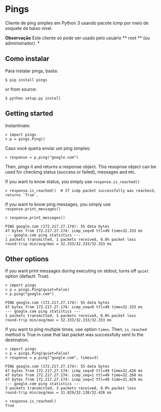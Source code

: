 # Pings

Cliente de ping simples em Python 3 usando pacote icmp por meio de soquete de baixo nível.

**Observação**
Este cliente só pode ser usado pelo usuário ** root ** (ou administrador). *

## Como instalar

Para instalar pings, basta:

```
$ pip install pings
```

or from source:

```
$ python setup.py install
```

## Getting started

Instantinate:

```
> import pings
> p = pings.Ping()
```

Caso você queira enviar um ping simples:

```
> response = p.ping("google.com")
```

Then, pings it and returns a response object.
This resopnse object can be used for checking status (success or failed), messages and etc.

If you want to know status, you simply use `response.is_reached()`

```
> response.is_reached()  # If icmp packet successfully was reachecd, returns `True`.
```

If you want to know ping messages, you simply use `response.print_messages()`

```
> response.print_messages()

PING google.com (172.217.27.174): 55 data bytes
47 bytes from 172.217.27.174: icmp_seq=0 ttl=49 time=32.333 ms
--- google.com ping statistics ---
1 packets transmitted, 1 packets received, 0.0% packet loss
round-trip min/avg/max = 32.333/32.333/32.333 ms
```

## Other options

If you want print messages during executing on stdout, turns off `quiet` option (default: True).

```
> import pings
> p = pings.Ping(quiet=False)
> p.ping("google.com")

PING google.com (172.217.27.174): 55 data bytes
47 bytes from 172.217.27.174: icmp_seq=0 ttl=49 time=32.333 ms
--- google.com ping statistics ---
1 packets transmitted, 1 packets received, 0.0% packet loss
round-trip min/avg/max = 32.333/32.333/32.333 ms
```

If you want to ping multiple times, use option `times`.
Then, `is_reached` method is True in case that last packet was successfully sent to the destination.

```
> import pings
> p = pings.Ping(quiet=False)
> response = p.ping("google.com", times=3)

PING google.com (172.217.27.174): 55 data bytes
47 bytes from 172.217.27.174: icmp_seq=0 ttl=49 time=32.426 ms
47 bytes from 172.217.27.174: icmp_seq=1 ttl=49 time=32.160 ms
47 bytes from 172.217.27.174: icmp_seq=2 ttl=49 time=31.829 ms
--- google.com ping statistics ---
3 packets transmitted, 3 packets received, 0.0% packet loss
round-trip min/avg/max = 31.829/32.138/32.426 ms

> response.is_reached()
True
```
